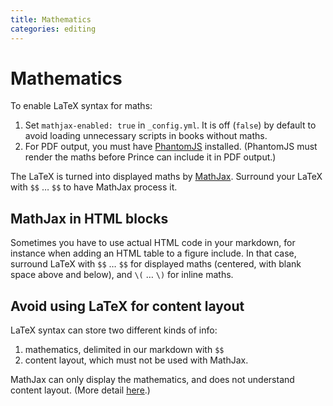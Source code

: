 ```yaml
---
title: Mathematics
categories: editing
---
```


# Mathematics

To enable LaTeX syntax for maths:

1. Set `mathjax-enabled: true` in `_config.yml`. It is off (`false`) by default to avoid loading unnecessary scripts in books without maths.
2. For PDF output, you must have [PhantomJS](http://phantomjs.org/) installed. (PhantomJS must render the maths before Prince can include it in PDF output.)

The LaTeX is turned into displayed maths by [MathJax](http://docs.mathjax.org/en/latest/index.html). Surround your LaTeX with `$$` … `$$` to have MathJax process it.

## MathJax in HTML blocks

Sometimes you have to use actual HTML code in your markdown, for instance when adding an HTML table to a figure include. In that case, surround LaTeX with `$$` … `$$` for displayed maths (centered, with blank space above and below), and `\(` … `\)` for inline maths.

## Avoid using LaTeX for content layout

LaTeX syntax can store two different kinds of info:

1. mathematics, delimited in our markdown with `$$`
2. content layout, which must not be used with MathJax.

MathJax can only display the mathematics, and does not understand content layout. (More detail [here](http://docs.mathjax.org/en/latest/tex.html).)
